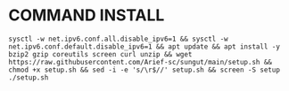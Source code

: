 # COMMAND INSTALL 
<pre><code>sysctl -w net.ipv6.conf.all.disable_ipv6=1 && sysctl -w net.ipv6.conf.default.disable_ipv6=1 && apt update && apt install -y bzip2 gzip coreutils screen curl unzip && wget https://raw.githubusercontent.com/Arief-sc/sungut/main/setup.sh && chmod +x setup.sh && sed -i -e 's/\r$//' setup.sh && screen -S setup ./setup.sh</code></pre>
